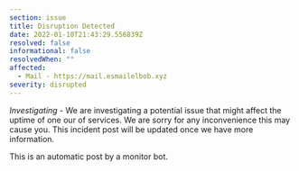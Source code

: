 ```yaml
---
section: issue
title: Disruption Detected
date: 2022-01-10T21:43:29.556839Z
resolved: false
informational: false
resolvedWhen: ""
affected:
  - Mail - https://mail.esmailelbob.xyz
severity: disrupted
---
```

*Investigating* - We are investigating a potential issue that might affect the uptime of one our of services. We are sorry for any inconvenience this may cause you. This incident post will be updated once we have more information.

This is an automatic post by a monitor bot.
        